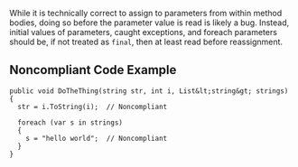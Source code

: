 
While it is technically correct to assign to parameters from within method bodies, doing so before the parameter value is read is likely a bug. Instead, initial values of parameters, caught exceptions, and foreach parameters should be, if not treated as `final`, then at least read before reassignment.

## Noncompliant Code Example


    public void DoTheThing(string str, int i, List&lt;string&gt; strings)
    {
      str = i.ToString(i);  // Noncompliant
    
      foreach (var s in strings)
      {
        s = "hello world";  // Noncompliant
      }
    }

